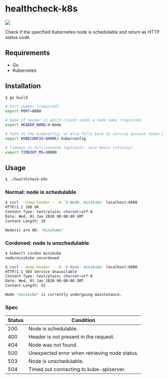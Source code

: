 healthcheck-k8s
===============

[![][workflow-badge]][workflow-link]

Check if the specified Kubernetes node is schedulable and return as HTTP status
code.

## Requirements

- Go
- Kubernetes

## Installation

```sh
$ go build
```

```sh
# Port number (required)
export PORT=8080

# Name of header in which client sends a node name (required)
export HEADER_NAME=X-Node

# Path to the kubeconfig, or else falls back to service account token mounted inside the Pod (optional)
export KUBECONFIG=$HOME/.kube/config

# Timeout in milliseconds (optional; zero means infinity)
export TIMEOUT_MS=30000
```

## Usage

```sh
$ ./healthcheck-k8s
```

### Normal: node is schedulable

```sh
$ curl --dump-header - -H 'X-Node: minikube' localhost:8080
HTTP/1.1 200 OK
Content-Type: text/plain; charset=utf-8
Date: Wed, 01 Jan 2020 00:00:00 GMT
Content-Length: 26

Node(s) are OK: "minikube"
```

### Cordoned: node is unschedulable

```sh
$ kubectl cordon minikube
node/minikube uncordoned

$ curl --dump-header - -H 'X-Node: minikube' localhost:8080
HTTP/1.1 503 Service Unavailable
Content-Type: text/plain; charset=utf-8
Date: Wed, 01 Jan 2020 00:00:00 GMT
Content-Length: 52

Node "minikube" is currently undergoing maintenance.
```

### Spec

| Status | Condition                                     |
|--------|-----------------------------------------------|
| 200    | Node is schedulable.                          |
| 400    | Header is not present in the request.         |
| 404    | Node was not found.                           |
| 500    | Unexpected error when retrieving node status. |
| 503    | Node is unschedulable.                        |
| 504    | Timed out connecting to kube-apiserver.       |

[workflow-link]:    https://github.com/chitoku-k/healthcheck-k8s/actions?query=branch:master
[workflow-badge]:   https://img.shields.io/github/workflow/status/chitoku-k/healthcheck-k8s/CI%20Workflow/master.svg?style=flat-square
